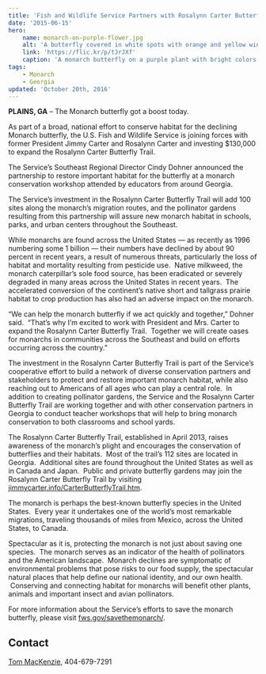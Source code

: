 ```yaml
---
title: 'Fish and Wildlife Service Partners with Rosalynn Carter Butterfly Trail to Save the Monarch Butterfly'
date: '2015-06-15'
hero:
    name: monarch-on-purple-flower.jpg
    alt: 'A butterfly covered in white spots with orange and yellow wings perched on a purple flower.'
    link: 'https://flic.kr/p/tJrJXf'
    caption: 'A monarch butterfly on a purple plant with bright colors in the background. Photo by Christine Lisiewski.'
tags:
    - Monarch
    - Georgia
updated: 'October 20th, 2016'
---
```


**PLAINS, GA** – The Monarch butterfly got a boost today.

As part of a broad, national effort to conserve habitat for the declining Monarch butterfly, the U.S. Fish and Wildlife Service is joining forces with former President Jimmy Carter and Rosalynn Carter and investing $130,000 to expand the Rosalynn Carter Butterfly Trail.

The Service’s Southeast Regional Director Cindy Dohner announced the partnership to restore important habitat for the butterfly at a monarch conservation workshop attended by educators from around Georgia. 

The Service’s investment in the Rosalynn Carter Butterfly Trail will add 100 sites along the monarch’s migration routes, and the pollinator gardens resulting from this partnership will assure new monarch habitat in schools, parks, and urban centers throughout the Southeast. 

While monarchs are found across the United States — as recently as 1996 numbering some 1 billion — their numbers have declined by about 90 percent in recent years, a result of numerous threats, particularly the loss of habitat and mortality resulting from pesticide use.  Native milkweed, the monarch caterpillar’s sole food source, has been eradicated or severely degraded in many areas across the United States in recent years.  The accelerated conversion of the continent’s native short and tallgrass prairie habitat to crop production has also had an adverse impact on the monarch.

“We can help the monarch butterfly if we act quickly and together,” Dohner said.  “That’s why I’m excited to work with President and Mrs. Carter to expand the Rosalynn Carter Butterfly Trail.  Together we will create oases for monarchs in communities across the Southeast and build on efforts occurring across the country.”

The investment in the Rosalynn Carter Butterfly Trail is part of the Service’s cooperative effort to build a network of diverse conservation partners and stakeholders to protect and restore important monarch habitat, while also reaching out to Americans of all ages who can play a central role.  In addition to creating pollinator gardens, the Service and the Rosalynn Carter Butterfly Trail are working together and with other conservation partners in Georgia to conduct teacher workshops that will help to bring monarch conservation to both classrooms and school yards.  

The Rosalynn Carter Butterfly Trail, established in April 2013, raises awareness of the monarch’s plight and encourages the conservation of butterflies and their habitats.  Most of the trail’s 112 sites are located in Georgia.  Additional sites are found throughout the United States as well as in Canada and Japan.  Public and private butterfly gardens may join the Rosalynn Carter Butterfly Trail by visiting [jimmycarter.info/CarterButterflyTrail.htm](http://www.jimmycarter.info/CarterButterflyTrail.htm).   

The monarch is perhaps the best-known butterfly species in the United States.  Every year it undertakes one of the world’s most remarkable migrations, traveling thousands of miles from Mexico, across the United States, to Canada.

Spectacular as it is, protecting the monarch is not just about saving one species.  The monarch serves as an indicator of the health of pollinators and the American landscape.  Monarch declines are symptomatic of environmental problems that pose risks to our food supply, the spectacular natural places that help define our national identity, and our own health.  Conserving and connecting habitat for monarchs will benefit other plants, animals and important insect and avian pollinators.

For more information about the Service’s efforts to save the monarch butterfly, please visit [fws.gov/savethemonarch/](http://www.fws.gov/savethemonarch/).

## Contact

[Tom MacKenzie](mailto:tom_mackenzie@fws.gov), 404-679-7291
